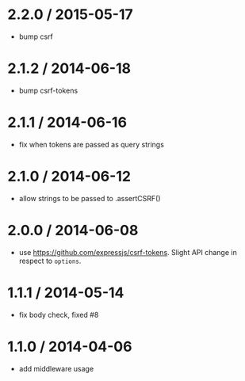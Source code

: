 
2.2.0 / 2015-05-17
==================

  * bump csrf

2.1.2 / 2014-06-18
==================

  * bump csrf-tokens

2.1.1 / 2014-06-16
==================

  * fix when tokens are passed as query strings

2.1.0 / 2014-06-12
==================

  * allow strings to be passed to .assertCSRF()

2.0.0 / 2014-06-08
==================

  * use https://github.com/expressjs/csrf-tokens.
    Slight API change in respect to `options`.

1.1.1 / 2014-05-14
==================

  * fix body check, fixed #8

1.1.0 / 2014-04-06
==================

  * add middleware usage
